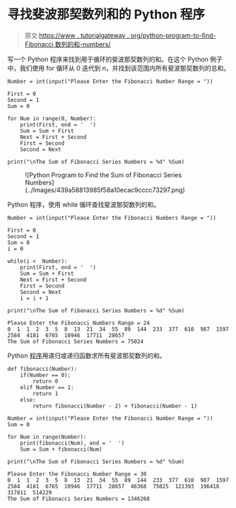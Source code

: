 # 寻找斐波那契数列和的 Python 程序

> 原文:[https://www . tutorialgateway . org/python-program-to-find-Fibonacci 数列的和-numbers/](https://www.tutorialgateway.org/python-program-to-find-the-sum-of-fibonacci-series-numbers/)

写一个 Python 程序来找到用于循环的斐波那契数列的和。在这个 Python 例子中，我们使用 for 循环从 0 迭代到 n，并找到该范围内所有斐波那契数列的总和。

```
Number = int(input("Please Enter the Fibonacci Number Range = "))

First = 0
Second = 1
Sum = 0

for Num in range(0, Number):
    print(First, end = '  ')
    Sum = Sum + First
    Next = First + Second
    First = Second
    Second = Next

print("\nThe Sum of Fibonacci Series Numbers = %d" %Sum)
```

<figure class="wp-block-image size-large">![Python Program to Find the Sum of Fibonacci Series Numbers](../Images/439a58813985f58a10ecac9cccc73297.png)</figure>

Python 程序，使用 while 循环查找斐波那契数列的和。

```
Number = int(input("Please Enter the Fibonacci Numbers Range = "))

First = 0
Second = 1
Sum = 0
i = 0

while(i <  Number):
    print(First, end = '  ')
    Sum = Sum + First
    Next = First + Second
    First = Second
    Second = Next
    i = i + 1

print("\nThe Sum of Fibonacci Series Numbers = %d" %Sum)
```

```
Please Enter the Fibonacci Numbers Range = 24
0  1  1  2  3  5  8  13  21  34  55  89  144  233  377  610  987  1597  2584  4181  6765  10946  17711  28657  
The Sum of Fibonacci Series Numbers = 75024
```

Python [程序](https://www.tutorialgateway.org/python-programming-examples/)用递归或递归函数求所有斐波那契数列的和。

```
def fibonacci(Number):
    if(Number == 0):
        return 0
    elif Number == 1:
        return 1
    else:
        return fibonacci(Number - 2) + fibonacci(Number - 1)

Number = int(input("Please Enter the Fibonacci Number Range = "))
Sum = 0

for Num in range(Number):
    print(fibonacci(Num), end = '  ')
    Sum = Sum + fibonacci(Num)

print("\nThe Sum of Fibonacci Series Numbers = %d" %Sum)
```

```
Please Enter the Fibonacci Number Range = 30
0  1  1  2  3  5  8  13  21  34  55  89  144  233  377  610  987  1597  2584  4181  6765  10946  17711  28657  46368  75025  121393  196418  317811  514229  
The Sum of Fibonacci Series Numbers = 1346268
```